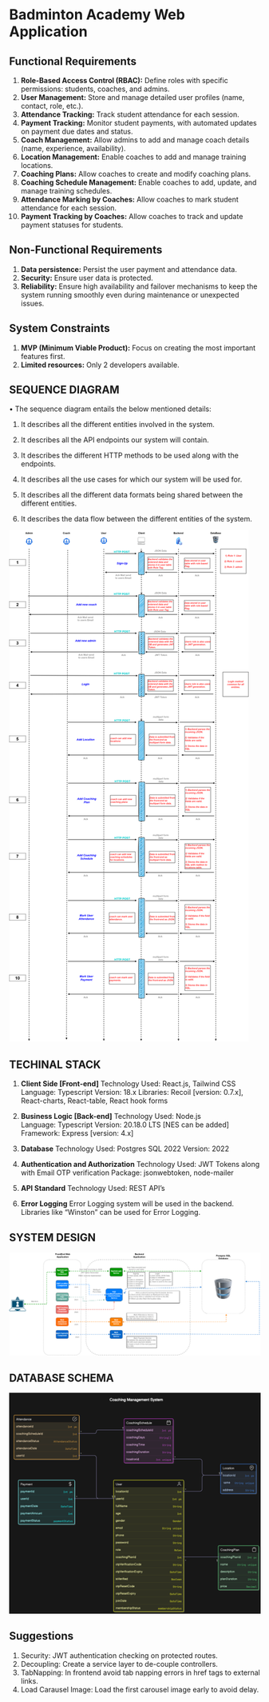 # Badminton Academy Web Application

## Functional Requirements
1) **Role-Based Access Control (RBAC):** Define roles with specific permissions: students, coaches, and admins.
2) **User Management:** Store and manage detailed user profiles (name, contact, role, etc.).
3) **Attendance Tracking:** Track student attendance for each session.
4) **Payment Tracking:** Monitor student payments, with automated updates on payment due dates and status.
5) **Coach Management:** Allow admins to add and manage coach details (name, experience, availability).
6) **Location Management:** Enable coaches to add and manage training locations.
7) **Coaching Plans:** Allow coaches to create and modify coaching plans.
8) **Coaching Schedule Management:** Enable coaches to add, update, and manage training schedules.
9) **Attendance Marking by Coaches:** Allow coaches to mark student attendance for each session.
10) **Payment Tracking by Coaches:** Allow coaches to track and update payment statuses for students.

## Non-Functional Requirements
1) **Data persistence:** Persist the user payment and attendance data.
2) **Security:** Ensure user data is protected.
3) **Reliability:** Ensure high availability and failover mechanisms to keep the system running smoothly even during maintenance or unexpected issues.

## System Constraints
1) **MVP (Minimum Viable Product):** Focus on creating the most important features first.
2) **Limited resources:** Only 2 developers available.


## SEQUENCE DIAGRAM
•	The sequence diagram entails the below mentioned details:

1)	It describes all the different entities involved in the system.

2)	It describes all the API endpoints our system will contain.

3)	It describes the different HTTP methods to be used along with the endpoints.

4)	It describes all the use cases for which our system will be used for.

5)	It describes all the different data formats being shared between the different entities.

6)	It describes the data flow between the different entities of the system.

![Sequence Diagram](./client/src/assets/Badminton%20Academy%20Sequence%20Diagram.png)


## TECHINAL STACK

1) **Client Side [Front-end]**
    Technology Used: React.js, Tailwind CSS
    Language: Typescript 
    Version: 18.x
    Libraries: Recoil [version: 0.7.x], React-charts, React-table, React hook forms

2) **Business Logic [Back-end]**
    Technology Used: Node.js  
    Language: Typescript
    Version: 20.18.0 LTS [NES can be added]
    Framework: Express [version: 4.x]

3) **Database**
    Technology Used: Postgres SQL 2022
    Version: 2022

4) **Authentication and Authorization**
    Technology Used: JWT Tokens along with Email OTP verification
    Package: jsonwebtoken, node-mailer

5)	**API Standard**
    Technology Used: REST API’s

6)	**Error Logging**
    Error Logging system will be used in the backend.
    Libraries like “Winston” can be used for Error Logging.


## SYSTEM DESIGN

![System Design](./client/src/assets/Badminton_Academy_System_Design.png)

## DATABASE SCHEMA

![DataBase Schema](./client/src/assets/Badminton_Acadmey_DB_DESIGN.png) 


## Suggestions
1) Security: JWT authentication checking on protected routes.
2) Decoupling: Create a service layer to de-couple controllers. 
3) TabNapping: In frontend avoid tab napping errors in href tags to external links.
4) Load Carausel Image: Load the first carousel image early to avoid delay.
